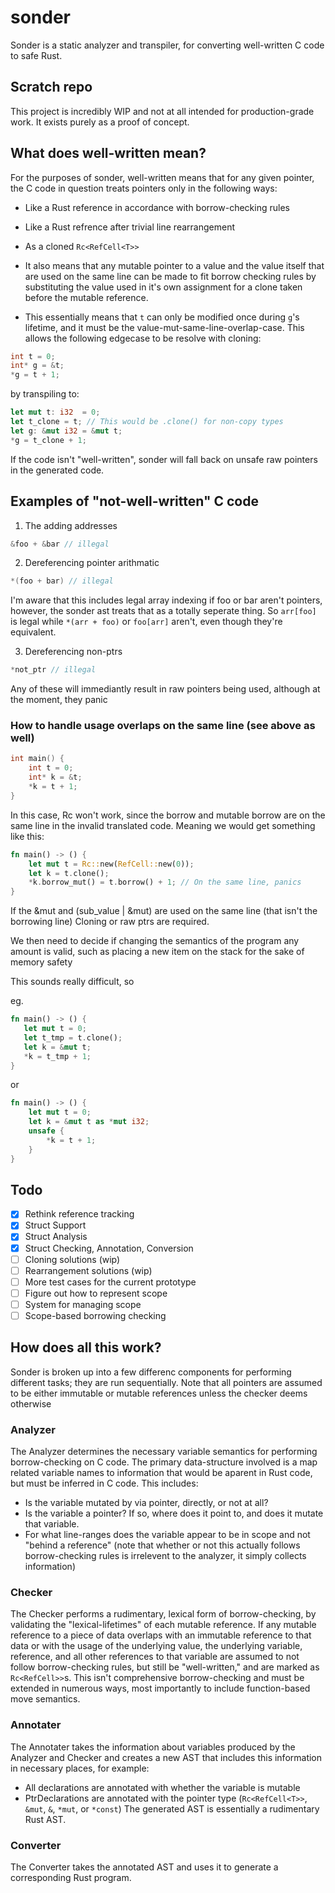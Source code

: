 # sonder
Sonder is a static analyzer and transpiler, for converting well-written C code to safe Rust.

## Scratch repo

This project is incredibly WIP and not at all intended for production-grade work. It exists purely as a proof of concept.
## What does well-written mean?

For the purposes of sonder, well-written means that for any given pointer, the C code in question treats pointers only in the following ways:

- Like a Rust reference in accordance with borrow-checking rules
- Like a Rust refrence after trivial line rearrangement 
- As a cloned `Rc<RefCell<T>>`

- It also means that any mutable pointer to a value and the value itself that are used on the same line can be made to fit borrow checking rules by substituting the value used in it's own assignment for a clone taken before the mutable reference.
- This essentially means that `t` can only be modified once during `g`'s lifetime, and it must be the value-mut-same-line-overlap-case.  This allows the following edgecase to be resolve with cloning:
```c
int t = 0;
int* g = &t;
*g = t + 1;
```
by transpiling to:
```rust
let mut t: i32  = 0;
let t_clone = t; // This would be .clone() for non-copy types
let g: &mut i32 = &mut t;
*g = t_clone + 1;
```

If the code isn't "well-written", sonder will fall back on unsafe raw pointers in the generated code.

## Examples of "not-well-written" C code

1. The adding addresses

```c
&foo + &bar // illegal
```

2. Dereferencing pointer arithmatic

```c
*(foo + bar) // illegal
```

I'm aware that this includes legal array indexing if foo or bar aren't pointers, however, the sonder ast treats that as a totally seperate thing. So `arr[foo]` is legal while `*(arr + foo)` or `foo[arr]` aren't, even though they're equivalent.

3. Dereferencing non-ptrs

```c
*not_ptr // illegal
```

Any of these will immediantly result in raw pointers being used, although at the moment, they panic

### How to handle usage overlaps on the same line (see above as well)

```c
int main() {
    int t = 0;
    int* k = &t;
    *k = t + 1;
}
```

In this case, Rc<RefCell> won't work, since the borrow and mutable borrow are on the same line in the invalid translated code. Meaning we would get something like this:

```rust
fn main() -> () {
    let mut t = Rc::new(RefCell::new(0));
    let k = t.clone();
    *k.borrow_mut() = t.borrow() + 1; // On the same line, panics
}
```

If the &mut and (sub_value | &mut) are used on the same line (that isn't the borrowing line)
Cloning or raw ptrs are required.

We then need to decide if changing the semantics of the program any amount is valid, such as placing a new item on the stack for the sake of memory safety

This sounds really difficult, so

eg.

```rust
fn main() -> () {
   let mut t = 0;
   let t_tmp = t.clone();
   let k = &mut t;
   *k = t_tmp + 1;
}
```

or

```rust
fn main() -> () {
    let mut t = 0;
    let k = &mut t as *mut i32;
    unsafe {
        *k = t + 1;
    }
}
```

## Todo

- [x] Rethink reference tracking
- [x] Struct Support
- [x] Struct Analysis
- [x] Struct Checking, Annotation, Conversion
- [ ] Cloning solutions (wip)
- [ ] Rearrangement solutions (wip)
- [ ] More test cases for the current prototype
- [ ] Figure out how to represent scope
- [ ] System for managing scope
- [ ] Scope-based borrowing checking

## How does all this work?

Sonder is broken up into a few differenc components for performing different tasks; they are run sequentially.
Note that all pointers are assumed to be either immutable or mutable references unless the checker deems otherwise

### Analyzer

The Analyzer determines the necessary variable semantics for performing borrow-checking on C code.
The primary data-structure involved is a map related variable names to information that would be aparent in Rust code, but must be inferred in C code. This includes:

- Is the variable mutated by via pointer, directly, or not at all?
- Is the variable a pointer? If so, where does it point to, and does it mutate that variable.
- For what line-ranges does the variable appear to be in scope and not "behind a reference" (note that whether or not this actually follows borrow-checking rules is irrelevent to the analyzer, it simply collects information)

### Checker

The Checker performs a rudimentary, lexical form of borrow-checking, by validating the "lexical-lifetimes" of each mutable reference.
If any mutable reference to a piece of data overlaps with an immutable reference to that data or with the usage of the underlying value, the underlying variable, reference, and all other references to that variable are assumed to not follow borrow-checking rules, but still be "well-written," and are marked as `Rc<RefCell>>`s.
This isn't comprehensive borrow-checking and must be extended in numerous ways, most importantly to include function-based move semantics.

### Annotater

The Annotater takes the information about variables produced by the Analyzer and Checker and creates a new AST that includes this information in necessary places, for example:

- All declarations are annotated with whether the variable is mutable
- PtrDeclarations are annotated with the pointer type (`Rc<RefCell<T>>`, `&mut`, `&`, `*mut`, or `*const`)
  The generated AST is essentially a rudimentary Rust AST.

### Converter

The Converter takes the annotated AST and uses it to generate a corresponding Rust program.
